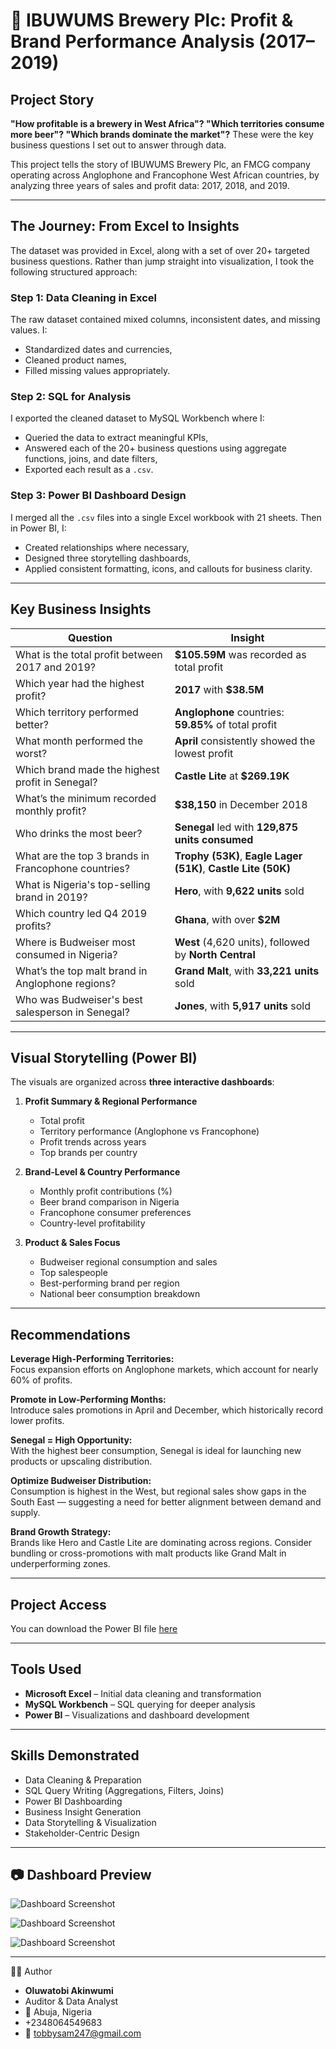 # 🍻 IBUWUMS Brewery Plc: Profit & Brand Performance Analysis (2017–2019)

## Project Story

**"How profitable is a brewery in West Africa"? "Which territories consume more beer"? "Which brands dominate the market"?** These were the key business questions I set out to answer through data.

This project tells the story of IBUWUMS Brewery Plc, an FMCG company operating across Anglophone and Francophone West African countries, by analyzing three years of sales and profit data: 2017, 2018, and 2019.

---

## The Journey: From Excel to Insights

The dataset was provided in Excel, along with a set of over 20+ targeted business questions. Rather than jump straight into visualization, I took the following structured approach:

### Step 1: Data Cleaning in Excel
The raw dataset contained mixed columns, inconsistent dates, and missing values. I:
- Standardized dates and currencies,
- Cleaned product names,
- Filled missing values appropriately.

### Step 2: SQL for Analysis
I exported the cleaned dataset to MySQL Workbench where I:
- Queried the data to extract meaningful KPIs,
- Answered each of the 20+ business questions using aggregate functions, joins, and date filters,
- Exported each result as a `.csv`.

### Step 3: Power BI Dashboard Design
I merged all the `.csv` files into a single Excel workbook with 21 sheets. Then in Power BI, I:
- Created relationships where necessary,
- Designed three storytelling dashboards,
- Applied consistent formatting, icons, and callouts for business clarity.

---

## Key Business Insights

| Question |  Insight |
|------------|------------|
| What is the total profit between 2017 and 2019? | **$105.59M** was recorded as total profit |
| Which year had the highest profit? | **2017** with **$38.5M** |
| Which territory performed better? | **Anglophone** countries: **59.85%** of total profit |
| What month performed the worst? | **April** consistently showed the lowest profit |
| Which brand made the highest profit in Senegal? | **Castle Lite** at **$269.19K** |
| What’s the minimum recorded monthly profit? | **$38,150** in December 2018 |
| Who drinks the most beer? | **Senegal** led with **129,875 units consumed** |
| What are the top 3 brands in Francophone countries? | **Trophy (53K)**, **Eagle Lager (51K)**, **Castle Lite (50K)** |
| What is Nigeria's top-selling brand in 2019? | **Hero**, with **9,622 units** sold |
| Which country led Q4 2019 profits? | **Ghana**, with over **$2M** |
| Where is Budweiser most consumed in Nigeria? | **West** (4,620 units), followed by **North Central** |
| What’s the top malt brand in Anglophone regions? | **Grand Malt**, with **33,221 units** sold |
| Who was Budweiser's best salesperson in Senegal? | **Jones**, with **5,917 units** sold |

---

## Visual Storytelling (Power BI)

The visuals are organized across **three interactive dashboards**:

1. **Profit Summary & Regional Performance**
   - Total profit
   - Territory performance (Anglophone vs Francophone)
   - Profit trends across years
   - Top brands per country

2. **Brand-Level & Country Performance**
   - Monthly profit contributions (%)
   - Beer brand comparison in Nigeria
   - Francophone consumer preferences
   - Country-level profitability

3. **Product & Sales Focus**
   - Budweiser regional consumption and sales
   - Top salespeople
   - Best-performing brand per region
   - National beer consumption breakdown

---

## Recommendations

**Leverage High-Performing Territories:**  
Focus expansion efforts on Anglophone markets, which account for nearly 60% of profits.

**Promote in Low-Performing Months:**  
Introduce sales promotions in April and December, which historically record lower profits.

**Senegal = High Opportunity:**  
With the highest beer consumption, Senegal is ideal for launching new products or upscaling distribution.

**Optimize Budweiser Distribution:**  
Consumption is highest in the West, but regional sales show gaps in the South East — suggesting a need for better alignment between demand and supply.

**Brand Growth Strategy:**  
Brands like Hero and Castle Lite are dominating across regions. Consider bundling or cross-promotions with malt products like Grand Malt in underperforming zones.

---
## Project Access

You can download the Power BI file [here](https://app.powerbi.com/groups/me/reports/147e1bea-2328-4b70-bb40-82e5406cdba7/8c9ccc818b89c77d3092?experience=power-bi&clientSideAuth=0)

---
## Tools Used

- **Microsoft Excel** – Initial data cleaning and transformation
- **MySQL Workbench** – SQL querying for deeper analysis
- **Power BI** – Visualizations and dashboard development

---

## Skills Demonstrated

- Data Cleaning & Preparation  
- SQL Query Writing (Aggregations, Filters, Joins)  
- Power BI Dashboarding  
- Business Insight Generation  
- Data Storytelling & Visualization  
- Stakeholder-Centric Design

---

## 📷 Dashboard Preview

![Dashboard Screenshot](https://github.com/Tobbysam247/Ibuwums-Brewery-Plc/blob/main/IBUWUMS%20Dashboard%201.jpg)


![Dashboard Screenshot](https://github.com/Tobbysam247/Ibuwums-Brewery-Plc/blob/main/IBIWUMS%20Dashboard%202.jpg)


![Dashboard Screenshot](https://github.com/Tobbysam247/Ibuwums-Brewery-Plc/blob/main/IBIWUMS%20Dashboard%203.jpg)

---


🙋‍♂️ Author
-  **Oluwatobi Akinwumi**
-  Auditor & Data Analyst
- 📍 Abuja, Nigeria
-  +2348064549683
-  📧 tobbysam247@gmail.com
